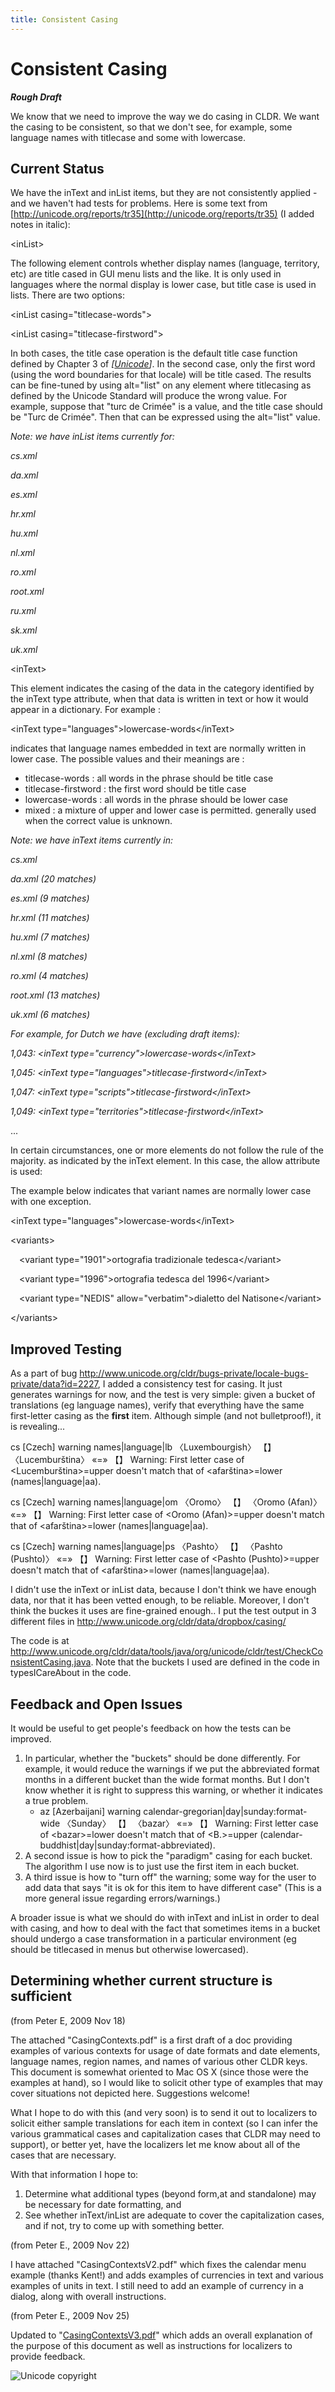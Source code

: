 ```yaml
---
title: Consistent Casing
---
```


# Consistent Casing

***Rough Draft***

We know that we need to improve the way we do casing in CLDR. We want the casing to be consistent, so that we don't see, for example, some language names with titlecase and some with lowercase.

## Current Status

We have the inText and inList items, but they are not consistently applied - and we haven't had tests for problems. Here is some text from [http://unicode.org/reports/tr35](http://unicode.org/reports/tr35) (I added notes in italic):

\<inList>

The following element controls whether display names (language, territory, etc) are title cased in GUI menu lists and the like. It is only used in languages where the normal display is lower case, but title case is used in lists. There are two options:

\<inList casing="titlecase-words">

\<inList casing="titlecase-firstword">

In both cases, the title case operation is the default title case function defined by Chapter 3 of *[*[*Unicode*](http://unicode.org/reports/tr35/#Unicode)*]*. In the second case, only the first word (using the word boundaries for that locale) will be title cased. The results can be fine-tuned by using alt="list" on any element where titlecasing as defined by the Unicode Standard will produce the wrong value. For example, suppose that "turc de Crimée" is a value, and the title case should be "Turc de Crimée". Then that can be expressed using the alt="list" value.

*Note: we have inList items currently for:*

*cs.xml*

*da.xml*

*es.xml*

*hr.xml*

*hu.xml*

*nl.xml*

*ro.xml*

*root.xml*

*ru.xml*

*sk.xml*

*uk.xml*

\<inText>

This element indicates the casing of the data in the category identified by the inText type attribute, when that data is written in text or how it would appear in a dictionary. For example :

\<inText type="languages">lowercase-words\</inText>

indicates that language names embedded in text are normally written in lower case. The possible values and their meanings are :

- titlecase-words : all words in the phrase should be title case
- titlecase-firstword : the first word should be title case
- lowercase-words : all words in the phrase should be lower case
- mixed : a mixture of upper and lower case is permitted. generally used when the correct value is unknown.

*Note: we have inText items currently in:*

*cs.xml*

*da.xml (20 matches)*

*es.xml (9 matches)*

*hr.xml (11 matches)*

*hu.xml (7 matches)*

*nl.xml (8 matches)*

*ro.xml (4 matches)*

*root.xml (13 matches)*

*uk.xml (6 matches)*

*For example, for Dutch we have (excluding draft items):*

*1,043: \<inText type="currency">lowercase-words\</inText>*

*1,045: \<inText type="languages">titlecase-firstword\</inText>*

*1,047: \<inText type="scripts">titlecase-firstword\</inText>*

*1,049: \<inText type="territories">titlecase-firstword\</inText>*

...

In certain circumstances, one or more elements do not follow the rule of the majority. as indicated by the inText element. In this case, the allow attribute is used:

The example below indicates that variant names are normally lower case with one exception.

\<inText type="languages">lowercase-words\</inText>

\<variants>

&emsp;\<variant type="1901">ortografia tradizionale tedesca\</variant>

&emsp;\<variant type="1996">ortografia tedesca del 1996\</variant>

&emsp;\<variant type="NEDIS" allow="verbatim">dialetto del Natisone\</variant>

\</variants>

## Improved Testing

As a part of bug http://www.unicode.org/cldr/bugs-private/locale-bugs-private/data?id=2227, I added a consistency test for casing. It just generates warnings for now, and the test is very simple: given a bucket of translations (eg language names), verify that everything have the same first-letter casing as the **first** item. Although simple (and not bulletproof!), it is revealing...

cs [Czech] warning names|language|lb 〈Luxembourgish〉 【】 〈Lucemburština〉 «=» 【】 Warning: First letter case of \<Lucemburština>=upper doesn't match that of \<afarština>=lower (names|language|aa).

cs [Czech] warning names|language|om 〈Oromo〉 【】 〈Oromo (Afan)〉 «=» 【】 Warning: First letter case of \<Oromo (Afan)>=upper doesn't match that of \<afarština>=lower (names|language|aa).

cs [Czech] warning names|language|ps 〈Pashto〉 【】 〈Pashto (Pushto)〉 «=» 【】 Warning: First letter case of \<Pashto (Pushto)>=upper doesn't match that of \<afarština>=lower (names|language|aa).

I didn't use the inText or inList data, because I don't think we have enough data, nor that it has been vetted enough, to be reliable. Moreover, I don't think the buckes it uses are fine-grained enough.. I put the test output in 3 different files in http://www.unicode.org/cldr/data/dropbox/casing/

The code is at http://www.unicode.org/cldr/data/tools/java/org/unicode/cldr/test/CheckConsistentCasing.java. Note that the buckets I used are defined in the code in typesICareAbout in the code.

## Feedback and Open Issues

It would be useful to get people's feedback on how the tests can be improved.

1. In particular, whether the "buckets" should be done differently. For example, it would reduce the warnings if we put the abbreviated format months in a different bucket than the wide format months. But I don't know whether it is right to suppress this warning, or whether it indicates a true problem.
	- az [Azerbaijani] warning calendar-gregorian|day|sunday:format-wide 〈Sunday〉 【】 〈bazar〉 «=» 【】 Warning: First letter case of \<bazar>=lower doesn't match that of \<B.>=upper (calendar-buddhist|day|sunday:format-abbreviated).
2. A second issue is how to pick the "paradigm" casing for each bucket. The algorithm I use now is to just use the first item in each bucket.
3. A third issue is how to "turn off" the warning; some way for the user to add data that says "it is ok for this item to have different case" (This is a more general issue regarding errors/warnings.)

A broader issue is what we should do with inText and inList in order to deal with casing, and how to deal with the fact that sometimes items in a bucket should undergo a case transformation in a particular environment (eg should be titlecased in menus but otherwise lowercased).

## Determining whether current structure is sufficient

(from Peter E, 2009 Nov 18)

The attached "CasingContexts.pdf" is a first draft of a doc providing examples of various contexts for usage of date formats and date elements, language names, region names, and names of various other CLDR keys. This document is somewhat oriented to Mac OS X (since those were the examples at hand), so I would like to solicit other type of examples that may cover situations not depicted here. Suggestions welcome!

What I hope to do with this (and very soon) is to send it out to localizers to solicit either sample translations for each item in context (so I can infer the various grammatical cases and capitalization cases that CLDR may need to support), or better yet, have the localizers let me know about all of the cases that are necessary.

With that information I hope to:

1. Determine what additional types (beyond form,at and standalone) may be necessary for date formatting, and
2. See whether inText/inList are adequate to cover the capitalization cases, and if not, try to come up with something better.

(from Peter E., 2009 Nov 22)

I have attached "CasingContextsV2.pdf" which fixes the calendar menu example (thanks Kent!) and adds examples of currencies in text and various examples of units in text. I still need to add an example of currency in a dialog, along with overall instructions.

(from Peter E., 2009 Nov 25)

Updated to "[CasingContextsV3.pdf](https://drive.google.com/file/d/1mvXlCSPhU87nl9owW_ZeCYHy_pJ-RqHL/view?usp=sharing)" which adds an overall explanation of the purpose of this document as well as instructions for localizers to provide feedback.


![Unicode copyright](https://www.unicode.org/img/hb_notice.gif)